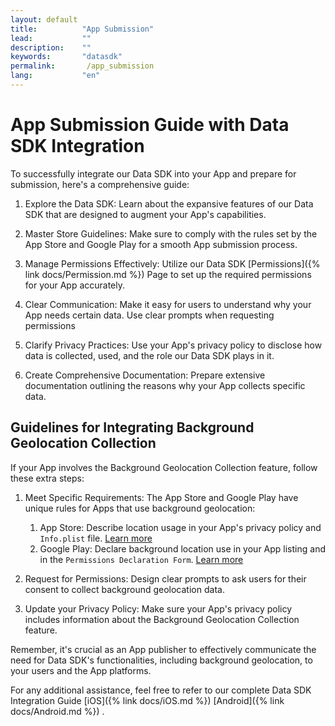 ```yaml
---
layout: default
title:          "App Submission"
lead:           ""
description:    ""
keywords:       "datasdk"
permalink:       /app_submission
lang:           "en"
---
```


# App Submission Guide with Data SDK Integration

To successfully integrate our Data SDK into your App and prepare for submission, here's a comprehensive guide:

1. Explore the Data SDK: Learn about the expansive features of our Data SDK that are designed to augment your App's capabilities.

2. Master Store Guidelines: Make sure to comply with the rules set by the App Store and Google Play for a smooth App submission process.

3. Manage Permissions Effectively: Utilize our Data SDK [Permissions]({% link docs/Permission.md %})  Page to set up the required permissions for your App accurately.

4. Clear Communication: Make it easy for users to understand why your App needs certain data. Use clear prompts when requesting permissions

5. Clarify Privacy Practices: Use your App's privacy policy to disclose how data is collected, used, and the role our Data SDK plays in it.

6. Create Comprehensive Documentation: Prepare extensive documentation outlining the reasons why your App collects specific data.

## Guidelines for Integrating Background Geolocation Collection
If your App involves the Background Geolocation Collection feature, follow these extra steps:

1. Meet Specific Requirements: The App Store and Google Play have unique rules for Apps that use background geolocation:
    1. App Store: Describe location usage in your App's privacy policy and `Info.plist` file. [Learn more](https://developer.apple.com/documentation/corelocation/handling_location_updates_in_the_background)
    2. Google Play: Declare background location use in your App listing and in the `Permissions Declaration Form`. [Learn more](https://support.google.com/googleplay/android-developer/answer/9799150?hl=en)

2. Request for Permissions: Design clear prompts to ask users for their consent to collect background geolocation data.

3. Update your Privacy Policy: Make sure your App's privacy policy includes information about the Background Geolocation Collection feature.

Remember, it's crucial as an App publisher to effectively communicate the need for Data SDK's functionalities, including background geolocation, to your users and the App platforms.

For any additional assistance, feel free to refer to our complete Data SDK Integration Guide [iOS]({% link docs/iOS.md %}) [Android]({% link docs/Android.md %}) .






